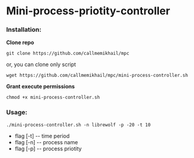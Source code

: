 
# Mini-process-priotity-controller

### Installation:

**Clone repo**
```
git clone https://github.com/callmemikhail/mpc
```
or, you can clone only script
```
wget https://github.com/callmemikhail/mpc/mini-process-controller.sh
```

**Grant execute permissions**
```
chmod +x mini-process-controller.sh
```

### Usage:
```
./mini-process-controller.sh -n librewolf -p -20 -t 10
```
* flag [-t] -- time period
* flag [-n] -- process name
* flag [-p] -- process priotity
